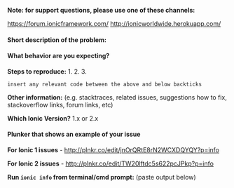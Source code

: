 **Note: for support questions, please use one of these channels:** 

https://forum.ionicframework.com/
http://ionicworldwide.herokuapp.com/


#### Short description of the problem:


#### What behavior are you expecting?


**Steps to reproduce:**
1. 
2. 
3. 

```
insert any relevant code between the above and below backticks
```

**Other information:** (e.g. stacktraces, related issues, suggestions how to fix, stackoverflow links, forum links, etc)
 

**Which Ionic Version?** 1.x or 2.x


#### Plunker that shows an example of your issue

**For Ionic 1 issues** - http://plnkr.co/edit/jnOrQRtE8rN2WCXDQYQY?p=info

**For Ionic 2 issues** - http://plnkr.co/edit/TW20lftdc5s622pcJPkp?p=info


**Run `ionic info` from terminal/cmd prompt:** (paste output below)


